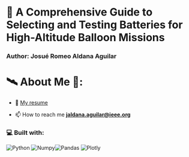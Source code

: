 # 📄 A Comprehensive Guide to Selecting and Testing Batteries for High-Altitude Balloon Missions

<h3 align="left">Author: Josué Romeo Aldana Aguilar </h3>
<p align="left">

# 🛰️ About Me 🔭:

-   📃  [My resume](https://github.com/AJ23A/AJ23A/blob/master/ResearcherCV.pdf) 

-   📫 How to reach me **jaldana.aguilar@ieee.org**

<h3 align="left">💻 Built with: </h3>

![Python](https://img.shields.io/badge/-Python-000?&logo=Python) ![Numpy](https://img.shields.io/badge/-Numpy-000?&logo=Numpy)![Pandas](https://img.shields.io/badge/-Pandas-000?&logo=Pandas) ![Plotly](https://img.shields.io/badge/-Plotly-000?&logo=Plotly) 
